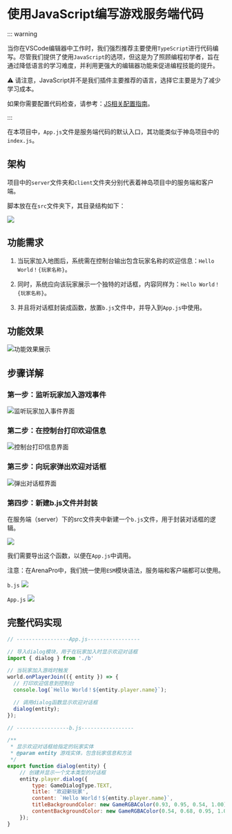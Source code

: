 # 使用JavaScript编写游戏服务端代码


::: warning

当你在VSCode编辑器中工作时，我们强烈推荐主要使用`TypeScript`进行代码编写。尽管我们提供了使用`JavaScript`的选项，但这是为了照顾编程初学者，旨在通过降低语言的学习难度，并利用更强大的编辑器功能来促进编程技能的提升。

⚠️ 请注意，JavaScript并不是我们插件主要推荐的语言，选择它主要是为了减少学习成本。

如果你需要配置代码检查，请参考：[JS相关配置指南](/bestPractices/allowJs)。

:::


在本项目中，`App.js`文件是服务端代码的默认入口，其功能类似于神岛项目中的`index.js`。


## 架构
项目中的`server`文件夹和`client`文件夹分别代表着神岛项目中的服务端和客户端。

脚本放在在`src`文件夹下，其目录结构如下：

![](/QQ20241204-160115.png)

## 功能需求


1. 当玩家加入地图后，系统需在控制台输出包含玩家名称的欢迎信息：`Hello World！{玩家名称}`。

2. 同时，系统应向该玩家展示一个独特的对话框，内容同样为：`Hello World！{玩家名称}`。

3. 并且将对话框封装成函数，放置`b.js`文件中，并导入到`App.js`中使用。

## 功能效果

![功能效果展示](/QQ20241025-105839.png)

## 步骤详解

### 第一步：监听玩家加入游戏事件

![监听玩家加入事件界面](/QQ20241025-105932.png)

### 第二步：在控制台打印欢迎信息

![控制台打印信息界面](/QQ20241025-110039.png)

### 第三步：向玩家弹出欢迎对话框

![弹出对话框界面](/QQ20241025-110125.png)

### 第四步：新建b.js文件并封装

在服务端（server）下的src文件夹中新建一个`b.js`文件，用于封装对话框的逻辑。

![](/QQ20241129-120537.png)

我们需要导出这个函数，以便在`App.js`中调用。

注意：在ArenaPro中，我们统一使用`ESM`模块语法，服务端和客户端都可以使用。

`b.js`
![](/QQ20241129-120550.png)

`App.js`
![](/QQ20241129-120601.png)

## 完整代码实现

```javascript
// -----------------App.js-----------------

// 导入dialog模块，用于在玩家加入时显示欢迎对话框
import { dialog } from './b'

// 当玩家加入游戏时触发
world.onPlayerJoin(({ entity }) => {
  // 打印欢迎信息到控制台
  console.log(`Hello World！${entity.player.name}`);

  // 调用dialog函数显示欢迎对话框
  dialog(entity);
});

// -----------------b.js-----------------

/**
 * 显示欢迎对话框给指定的玩家实体
 * @param entity 游戏实体，包含玩家信息和方法
 */
export function dialog(entity) {
    // 创建并显示一个文本类型的对话框
    entity.player.dialog({
        type: GameDialogType.TEXT,
        title: '欢迎新玩家',
        content: `Hello World！${entity.player.name}`,
        titleBackgroundColor: new GameRGBAColor(0.93, 0.95, 0.54, 1.00),
        contentBackgroundColor: new GameRGBAColor(0.54, 0.68, 0.95, 1.00),
    });
}
```
